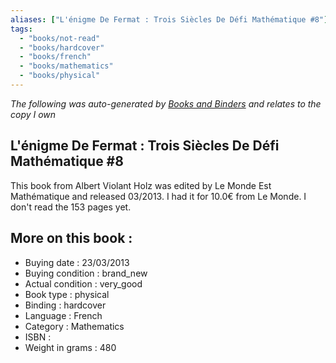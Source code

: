 ```yaml
---
aliases: ["L'énigme De Fermat : Trois Siècles De Défi Mathématique #8"] 
tags: 
  - "books/not-read" 
  - "books/hardcover" 
  - "books/french"
  - "books/mathematics"
  - "books/physical"
---
```


_The following was auto-generated by [Books and Binders](Books%20and%20Binders.md) and relates to the copy I own_
## L'énigme De Fermat : Trois Siècles De Défi Mathématique #8
This book from Albert Violant Holz was edited by Le Monde Est Mathématique and released 03/2013. I had it for 10.0€ from Le Monde. I don't read the 153 pages yet.

## More on this book :
- Buying date : 23/03/2013
- Buying condition : brand_new
- Actual condition : very_good
- Book type : physical
- Binding : hardcover
- Language : French
- Category : Mathematics
- ISBN : 
- Weight in grams : 480
